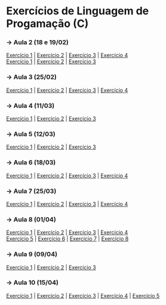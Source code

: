 # Exercícios de Linguagem de Progamação (C)

### -> Aula 2 (18 e 19/02)
[Exercício 1](https://github.com/bear-with-code/mauro-LP/blob/main/18-02/ex1.c) | [Exercício 2](https://github.com/bear-with-code/mauro-LP/blob/main/18-02/ex2.c) | [Exercício 3](https://github.com/bear-with-code/mauro-LP/blob/main/18-02/ex3.c) | [Exercício 4](https://github.com/bear-with-code/mauro-LP/blob/main/18-02/ex4.c)\
[Exercício 1](https://github.com/bear-with-code/mauro-LP/blob/main/19-02/ex1.c) | [Exercício 2](https://github.com/bear-with-code/mauro-LP/blob/main/19-02/ex2.c) | [Exercício 3](https://github.com/bear-with-code/mauro-LP/blob/main/19-02/ex3.c) 

### -> Aula 3 (25/02)
[Exercício 1](https://github.com/bear-with-code/mauro-LP/blob/main/25-02/ex1.c) | [Exercício 2](https://github.com/bear-with-code/mauro-LP/blob/main/25-02/ex2.c) | [Exercício 3](https://github.com/bear-with-code/mauro-LP/blob/main/25-02/ex3.c) | [Exercício 4](https://github.com/bear-with-code/mauro-LP/blob/main/25-02/ex4.c) 

### -> Aula 4 (11/03)
[Exercício 1](https://github.com/bear-with-code/mauro-LP/blob/main/11-03/ex1.c) | [Exercício 2](https://github.com/bear-with-code/mauro-LP/blob/main/11-03/ex2.c) | [Exercício 3](https://github.com/bear-with-code/mauro-LP/blob/main/11-03/ex3.c) 

### -> Aula 5 (12/03)
[Exercício 1](https://github.com/bear-with-code/mauro-LP/blob/main/12-03/ex1.c) | [Exercício 2](https://github.com/bear-with-code/mauro-LP/blob/main/12-03/ex2.c) | [Exercício 3](https://github.com/bear-with-code/mauro-LP/blob/main/12-03/ex3.c) 

### -> Aula 6 (18/03)
[Exercício 1](https://github.com/bear-with-code/mauro-LP/blob/main/18-03/ex1.c) | [Exercício 2](https://github.com/bear-with-code/mauro-LP/blob/main/18-03/ex2.c) | [Exercício 3](https://github.com/bear-with-code/mauro-LP/blob/main/18-03/ex3.c) | [Exercício 4](https://github.com/bear-with-code/mauro-LP/blob/main/18-03/ex4.c) 

### -> Aula 7 (25/03)
[Exercício 1](https://github.com/bear-with-code/mauro-LP/blob/main/25-03/ex1.c) | [Exercício 2](https://github.com/bear-with-code/mauro-LP/blob/main/25-03/ex2.c) | [Exercício 3](https://github.com/bear-with-code/mauro-LP/blob/main/25-03/ex3.c) | [Exercício 4](https://github.com/bear-with-code/mauro-LP/blob/main/25-03/ex4.c) 

### -> Aula 8 (01/04)
[Exercício 1](https://github.com/bear-with-code/mauro-LP/blob/main/01-04/ex01.c) | [Exercício 2](https://github.com/bear-with-code/mauro-LP/blob/main/01-04/ex02.c) | [Exercício 3](https://github.com/bear-with-code/mauro-LP/blob/main/01-04/ex03.c) | [Exercício 4](https://github.com/bear-with-code/mauro-LP/blob/main/01-04/ex04.c)\
[Exercício 5](https://github.com/bear-with-code/mauro-LP/blob/main/01-04/ex05.c) | [Exercício 6](https://github.com/bear-with-code/mauro-LP/blob/main/01-04/ex06.c) | [Exercício 7](https://github.com/bear-with-code/mauro-LP/blob/main/01-04/ex07.c) | [Exercício 8](https://github.com/bear-with-code/mauro-LP/blob/main/01-04/ex08.c)

### -> Aula 9 (09/04)
[Exercício 1](https://github.com/bear-with-code/mauro-LP/blob/main/09-04/ex01.c) | [Exercício 2](https://github.com/bear-with-code/mauro-LP/blob/main/09-04/ex02.c) | [Exercício 3](https://github.com/bear-with-code/mauro-LP/blob/main/09-04/ex03.c)

### -> Aula 10 (15/04)
[Exercício 1](https://github.com/bear-with-code/mauro-LP/blob/main/15-04/ex01.c) | [Exercício 2](https://github.com/bear-with-code/mauro-LP/blob/main/15-04/ex02.c) | [Exercício 3](https://github.com/bear-with-code/mauro-LP/blob/main/15-04/ex03.c) | [Exercício 4](https://github.com/bear-with-code/mauro-LP/blob/main/15-04/ex04.c) | [Exercício 5](https://github.com/bear-with-code/mauro-LP/blob/main/15-04/ex05.c)
